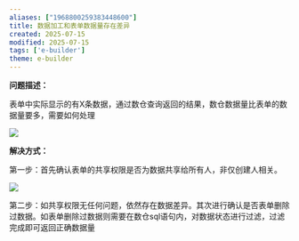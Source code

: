```yaml
---
aliases: ["1968800259383448600"]
title: 数据加工和表单数据量存在差异
created: 2025-07-15
modified: 2025-07-15
tags: ['e-builder']
theme: e-builder
---
```


**问题描述：**

表单中实际显示的有X条数据，通过数仓查询返回的结果，数仓数据量比表单的数据量要多，需要如何处理

![](https://myhelpdoc.oss-cn-heyuan.aliyuncs.com/mdimages/6ef647a7aaf469bdbd88d8ab3865581c.jpg)

**解决方式：**

第一步：首先确认表单的共享权限是否为数据共享给所有人，非仅创建人相关。

![](https://myhelpdoc.oss-cn-heyuan.aliyuncs.com/mdimages/e5c93c0ac1f1d6ca3de58ccf60f5b868.jpg)

第二步：如共享权限无任何问题，依然存在数据差异。其次进行确认是否表单删除过数据。如表单删除过数据则需要在数仓sql语句内，对数据状态进行过滤，过滤完成即可返回正确数据量

